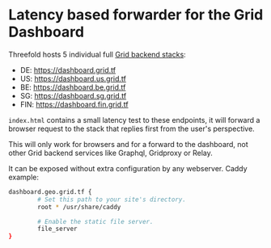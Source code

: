 # Latency based forwarder for the Grid Dashboard

Threefold hosts 5 individual full [Grid backend stacks](https://github.com/threefoldtech/grid_deployment/tree/development/docker-compose):
- DE: https://dashboard.grid.tf
- US: https://dashboard.us.grid.tf
- BE: https://dashboard.be.grid.tf
- SG: https://dashboard.sg.grid.tf
- FIN: https://dashboard.fin.grid.tf

`index.html` contains a small latency test to these endpoints, it will forward a browser request to the stack that replies first from the user's perspective.

This will only work for browsers and for a forward to the dashboard, not other Grid backend services like Graphql, Gridproxy or Relay.

It can be exposed without extra configuration by any webserver. Caddy example:

```sh
dashboard.geo.grid.tf {
        # Set this path to your site's directory.
        root * /usr/share/caddy

        # Enable the static file server.
        file_server
}
```
